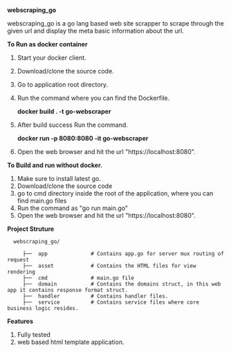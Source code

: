 **webscraping_go**

   webscraping_go is a go lang based web site scrapper to scrape through the given url and display the meta basic information about the url.

**To Run as docker container**

1. Start your docker client.
2. Download/clone the source code.
3. Go to application root directory.
4. Run the command where you can find the Dockerfile.
   
   **docker build . -t go-webscraper**
5. After build success Run the command.
   
   **docker run -p 8080:8080 -it go-webscraper**
6. Open the web browser and hit the url "https://localhost:8080".



**To Build and run without docker.**

1. Make sure to install latest go.
2. Download/clone the source code
3. go to cmd directory inside the root of the application, where you can find main.go files
4. Run the command as "go run main.go"
5. Open the web browser and hit the url "https://localhost:8080".



**Project Struture**

      webscraping_go/
        
         ├──  app              # Contains app.go for server mux routing of request
         ├──  asset            # Contains the HTML files for view rendering
         ├──  cmd              # main.go file
         ├──  domain           # Contains the domains struct, in this web app it contains response format struct.
         ├──  handler          # Contains handler files.
         ├──  service          # Contains service files where core business logic resides.



**Features**
1. Fully tested 
2. web based html template application.
